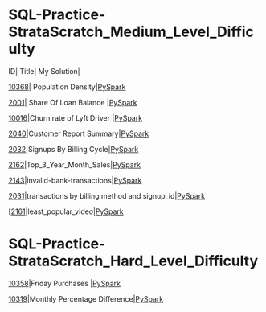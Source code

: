 # SQL-Practice-StrataScratch_Medium_Level_Difficulty

ID|	Title|	My Solution|

[10368](https://platform.stratascratch.com/coding/10368-population-density?code_type=6)|	Population Density|[PySpark](https://github.com/ubiswas28/SQL-Practice-StrataScratch/blob/main/Population_Density.py)

[2001](https://platform.stratascratch.com/coding/2001-share-of-loan-balance?code_type=6)|	Share Of Loan Balance |[PySpark](https://github.com/ubiswas28/SQL-Practice-StrataScratch/blob/main/Share%20Of%20Loan%20Balance.py)

[10016](https://platform.stratascratch.com/coding/10016-churn-rate-of-lyft-drivers?code_type=6)|Churn rate of Lyft Driver |[PySpark](https://github.com/ubiswas28/PySpark-Practice-StrataScratch/blob/main/Churn%20Rate%20Of%20Lyft%20Driver.py)

[2040](https://platform.stratascratch.com/coding/2040-customers-report-summary?code_type=6)|Customer Report Summary|[PySpark](https://github.com/ubiswas28/PySpark-Practice-StrataScratch/blob/main/Customer_Report_Summary.py)

[2032](https://platform.stratascratch.com/coding/2032-signups-by-billing-cycle?code_type=6)|Signups By Billing Cycle|[PySpark](https://github.com/ubiswas28/PySpark-Practice-StrataScratch/blob/main/Signups%20By%20Billing%20Cycle.py)

[2162](https://platform.stratascratch.com/coding/2162-top-3-year-month-sales?code_type=6)|Top_3_Year_Month_Sales|[PySpark](https://github.com/ubiswas28/PySpark-Practice-StrataScratch/blob/main/Top_3_Year_Month_Sales.py)

[2143](https://platform.stratascratch.com/coding/2143-invalid-bank-transactions?code_type=6)|invalid-bank-transactions|[PySpark](https://github.com/ubiswas28/PySpark-Practice-StrataScratch/blob/main/invalid-bank-transactions.py)

[2031](https://platform.stratascratch.com/coding/2031-transactions-by-billing-method-and-signup-id?code_type=6)|transactions by billing method and signup_id|[PySpark](https://github.com/ubiswas28/PySpark-Practice-StrataScratch/blob/main/transactions-by-billing-method-and-signup-id.py)

[[2161](https://platform.stratascratch.com/coding/2161-least-popular-video?code_type=6)|least_popular_video|[PySpark](https://github.com/ubiswas28/PySpark-Practice-StrataScratch/blob/main/least_popular_video.py)

# SQL-Practice-StrataScratch_Hard_Level_Difficulty

[10358](https://platform.stratascratch.com/coding/10358-friday-purchases?code_type=6)|Friday Purchases |[PySpark](https://github.com/ubiswas28/PySpark-Practice-StrataScratch/blob/main/Friday_Purchases.py)

[10319](https://platform.stratascratch.com/coding/10319-monthly-percentage-difference?code_type=6)|Monthly Percentage Difference|[PySpark](https://github.com/ubiswas28/PySpark-Practice-StrataScratch/blob/main/Monthly_Percentage_Difference.py)
